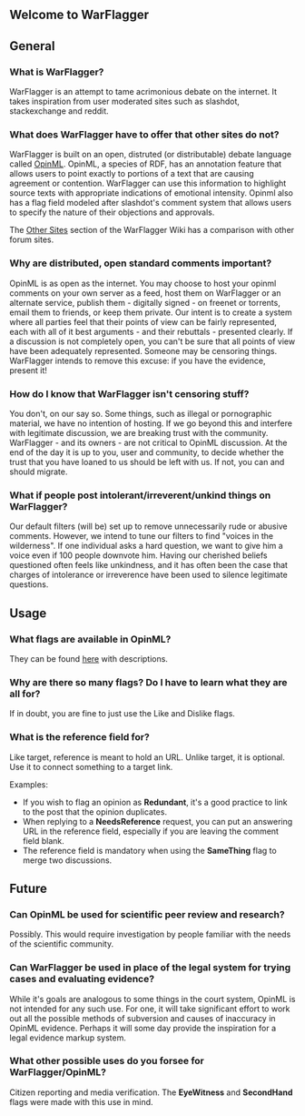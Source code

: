 ## Welcome to WarFlagger



## General

### What is WarFlagger?

WarFlagger is an attempt to tame acrimonious debate on the internet. It takes inspiration from user moderated sites such as slashdot, stackexchange and reddit.

### What does WarFlagger have to offer that other sites do not?

WarFlagger is built on an open, distruted (or distributable) debate language called [OpinML][1]. OpinML, a species of RDF, has an annotation feature that allows users to point exactly to portions of a text that are causing agreement or contention. WarFlagger can use this information to highlight source texts with appropriate indications of emotional intensity. Opinml also has a flag field modeled after slashdot's comment system that allows users to specify the nature of their objections and approvals.

[1]:  https://github.com/BnMcGn/warflagger/wiki/OpinML

The [Other Sites](https://github.com/BnMcGn/warflagger/wiki/Other-Sites) section of the WarFlagger Wiki has a comparison with other forum sites.

### Why are distributed, open standard comments important?

OpinML is as open as the internet. You may choose to host your opinml comments on your own server as a feed, host them on WarFlagger or an alternate service, publish them - digitally signed - on freenet or torrents, email them to friends, or keep them private.
Our intent is to create a system where all parties feel that their points of view can be fairly represented, each with all of it best arguments - and their rebuttals - presented clearly.
If a discussion is not completely open, you can't be sure that all points of view have been adequately represented. Someone may be censoring things. WarFlagger intends to remove this excuse: if you have the evidence, present it! 

### How do I know that WarFlagger isn't censoring stuff?

You don't, on our say so. Some things, such as illegal or pornographic material, we have no intention of hosting. If we go beyond this and interfere with legitimate discussion, we are breaking trust with the community.
WarFlagger - and its owners - are not critical to OpinML discussion. At the end of the day it is up to you, user and community, to decide whether the trust that you have loaned to us should be left with us. If not, you can and should migrate.

### What if people post intolerant/irreverent/unkind things on WarFlagger?

Our default filters (will be) set up to remove unnecessarily rude or abusive comments. However, we intend to tune our filters to find "voices in the wilderness". If one individual asks a hard question, we want to give him a voice even if 100 people downvote him. Having our cherished beliefs questioned often feels like unkindness, and it has often been the case that charges of intolerance or irreverence have been used to silence legitimate questions.

## Usage

### What flags are available in OpinML?

They can be found [here](/flag_descriptions/) with descriptions.

### Why are there so many flags? Do I have to learn what they are all for?

If in doubt, you are fine to just use the Like and Dislike flags.

### What is the reference field for?

Like target, reference is meant to hold an URL. Unlike target, it is optional. Use it to connect something to a target link. 

Examples: 

- If you wish to flag an opinion as **Redundant**, it's a good practice to link to the post that the opinion duplicates.
- When replying to a **NeedsReference** request, you can put an answering URL in the reference field, especially if you are leaving the comment field blank.
- The reference field is mandatory when using the **SameThing** flag to merge two discussions.

## Future

### Can OpinML be used for scientific peer review and research?

Possibly. This would require investigation by people familiar with the needs of the scientific community.

### Can WarFlagger be used in place of the legal system for trying cases and evaluating evidence?

While it's goals are analogous to some things in the court system, OpinML is not intended for any such use. For one, it will take significant effort to work out all the possible methods of subversion and causes of inaccuracy in OpinML evidence. Perhaps it will some day provide the inspiration for a legal evidence markup system.

### What other possible uses do you forsee for WarFlagger/OpinML?

Citizen reporting and media verification. The **EyeWitness** and **SecondHand** flags were made with this use in mind.

